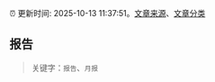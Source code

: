 :alarm_clock: 更新时间: 2025-10-13 11:37:51。[文章来源](/README.md)、[文章分类](/TAGS.md)

## 报告


> 关键字：`报告`、`月报`



